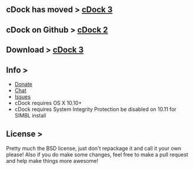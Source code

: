 cDock has moved > [cDock 3](https://w0lfschild.github.io/app_cDock.html)
-
cDock on Github > [cDock 2](https://github.com/w0lfschild/cDock2)
-
Download > [cDock 3](https://github.com/w0lfschild/app_updates/raw/master/cDock/cDock_master.zip)
-

Info >
-
* [Donate](https://www.paypal.me/w0lfspapa)
* [Chat](https://gitter.im/w0lfschild/cDock)
* [Issues](https://github.com/w0lfschild/cDock2/issues)
* cDock requires OS X 10.10+
* cDock requires System Integrity Protection be disabled on 10.11 for SIMBL install

License >
-
Pretty much the BSD license, just don't repackage it and call it your own please!
Also if you do make some changes, feel free to make a pull request and help make things more awesome!
